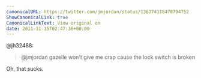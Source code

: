 ```yaml
---
canonicalURL: https://twitter.com/jmjordan/status/136274118478794752
ShowCanonicalLink: true
CanonicalLinkText: View original on
date: 2011-11-15T02:47:36+00:00
---
```

@jh32488:

> @jmjordan gazelle won't give me crap cause the lock switch is broken

Oh, that sucks.